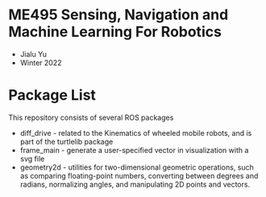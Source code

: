 # ME495 Sensing, Navigation and Machine Learning For Robotics
* Jialu Yu
* Winter 2022
# Package List
This repository consists of several ROS packages
- diff_drive - related to the Kinematics of wheeled mobile robots, and is part of the turtlelib package
- frame_main - generate a user-specified vector in visualization with a svg file
- geometry2d - utilities for two-dimensional geometric operations, such as comparing floating-point numbers, converting between degrees and radians, normalizing angles, and manipulating 2D points and vectors.




